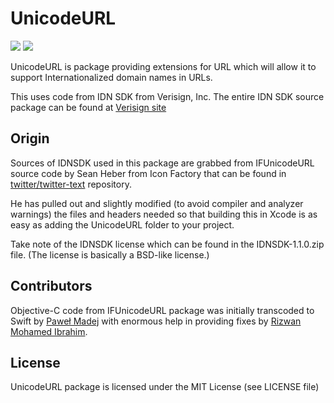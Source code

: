 # UnicodeURL

[![](https://img.shields.io/endpoint?url=https%3A%2F%2Fswiftpackageindex.com%2Fapi%2Fpackages%2Fnysander%2FUnicodeURL%2Fbadge%3Ftype%3Dswift-versions)](https://swiftpackageindex.com/nysander/UnicodeURL)
[![](https://img.shields.io/endpoint?url=https%3A%2F%2Fswiftpackageindex.com%2Fapi%2Fpackages%2Fnysander%2FUnicodeURL%2Fbadge%3Ftype%3Dplatforms)](https://swiftpackageindex.com/nysander/UnicodeURL)

UnicodeURL is package providing extensions for URL which will allow it to support Internationalized domain names in URLs.

This uses code from IDN SDK from Verisign, Inc. The entire IDN SDK source package can be found at [Verisign site]( https://www.verisign.com/en_US/channel-resources/domain-registry-products/idn-sdks/index.xhtml) 

## Origin

Sources of IDNSDK used in this package are grabbed from IFUnicodeURL source code by Sean Heber from Icon Factory that can be found in [twitter/twitter-text](https://github.com/twitter/twitter-text) repository.

He has pulled out and slightly modified (to avoid compiler and analyzer warnings) the files and headers needed so that building this in Xcode is as easy as adding the UnicodeURL folder to your project.

Take note of the IDNSDK license which can be found in the IDNSDK-1.1.0.zip file. (The license is basically a BSD-like license.) 

## Contributors

Objective-C code from IFUnicodeURL package was initially transcoded to Swift by [Paweł Madej](https://github.com/nysander) with enormous help in providing fixes by [Rizwan Mohamed Ibrahim](https://github.com/rizwankce).

## License

UnicodeURL package is licensed under the MIT License (see LICENSE file) 
